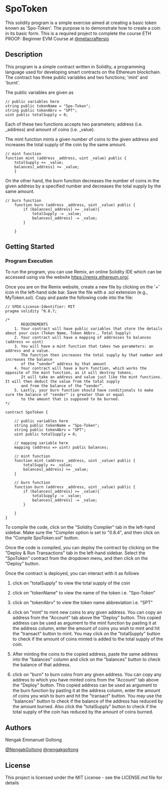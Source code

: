 # SpoToken
This solidity program is a simple exercise aimed at creating a basic token  known as 'Spo-Token'. The purpose is to demonstrate how to create a coin in its basic form. This is a required project to complete the course ETH PROOF: Beginner EVM Course at [@metacraftersio](https://twitter.com/nengakgoltong)

## Description
This program is a simple contract written in Solidity, a programming language used for developing smart contracts on the Ethereum blockchain.
The contract has three public variables and two functions; 'mint' and 'burnt'. 

The public variables are given as

```
// public variables here
string public tokenName = "Spo-Token";
string public tokenAbrv = "SPT";
uint public totalSupply = 0;

```
Each of these two functions accepts two parameters; address (i.e. _address) and amount of coins (i.e. _value). 

The mint function mints a given number of coins to the given address and increases the total supply of the coin by the same amount. 

```
// mint function
function mint (address _address, uint _value) public {
    totalSupply += _value;
    balances[_address] += _value;
    }
```
On the other hand, the burn function decreases the number of coins in the given address by a specified number and decreases the total supply by the same amount.
```
// burn function
    function burn (address _address, uint _value) public {
        if (balances[_address] >= _value){
            totalSupply -= _value;
            balances[_address] -= _value;
        }
        
    }
```

## Getting Started
### Program Execution
To run the program, you can use Remix, an online Solidity IDE which can be accessed using via the website https://remix.ethereum.org/.

Once you are on the Remix website, create a new file by clicking on the '+' icon in the left-hand side bar. Save the file with a .sol extension (e.g., MyToken.sol). Copy and paste the following code into the file:

```
// SPDX-License-Identifier: MIT
pragma solidity ^0.8.7;

/*
       REQUIREMENTS
    1. Your contract will have public variables that store the details about your coin (Token Name, Token Abbrv., Total Supply)
    2. Your contract will have a mapping of addresses to balances (address => uint)
    3. You will have a mint function that takes two parameters: an address and a value. 
       The function then increases the total supply by that number and increases the balance 
       of the “sender” address by that amount
    4. Your contract will have a burn function, which works the opposite of the mint function, as it will destroy tokens. 
       It will take an address and value just like the mint functions. It will then deduct the value from the total supply 
       and from the balance of the “sender”.
    5. Lastly, your burn function should have conditionals to make sure the balance of "sender" is greater than or equal 
       to the amount that is supposed to be burned.
*/

contract SpoToken {

    // public variables here
    string public tokenName = "Spo-Token";
    string public tokenAbrv = "SPT";
    uint public totalSupply = 0;

    // mapping variable here
    mapping (address => uint) public balances;

    // mint function
    function mint (address _address, uint _value) public {
        totalSupply += _value;
        balances[_address] += _value;
    }

    // burn function
    function burn (address _address, uint _value) public {
        if (balances[_address] >= _value){
            totalSupply -= _value;
            balances[_address] -= _value;
        }
        
    }
}

```

To compile the code, click on the "Solidity Compiler" tab in the left-hand sidebar. Make sure the "Compiler option is set to "0.8.4", and then click on the "Compile SpoToken.sol" button.

Once the code is compiled, you can deploy the contract by clicking on the "Deploy & Run Transactions" tab in the left-hand sidebar. Select the "SpoToken" contract from the dropdown menu, and then click on the "Deploy" button.

Once the contract is deployed, you can interact with it as follows

1. click on "totalSupply" to view the total supply of the coin

2. click on "tokenName" to view the name of the token i.e. "Spo-Token"

3. click on "tokenAbrv" to view the token name abbreviation i.e. "SPT"

4. click on "mint" to mint new coins to any given address. You can copy an address from the "Account" tab above the "Deploy" button. This copied address can be used as argument to the mint function by pasting it at the address column, enter the amount of coins you wish to mint and hit the "transact" button to mint. You may click on the "totalSupply" button to check if the amount of coins minted is added to the total supply of the coin.

5. After minting the coins to the copied address, paste the same address into the "balances" column and click on the "balances" button to check the balance of that address.

6. click on "burn" to burn coins from any given address. You can copy any address to which you have minted coins from the "Account" tab above the "Deploy" button. This copied address can be used as argument to the burn function by pasting it at the address column, enter the amount of coins you wish to burn and hit the "transact" button. You may use the "balances" button to check if the balance of the address has reduced by the amount burned. Also click the "totalSupply" button to check if the total supply of the coin has reduced by the amount of coins burned.

## Authors
Nengak Emmanuel Goltong 

[@NengakGoltong](https://twitter.com/nengakgoltong) 
[@nengakgoltong](https://www.linkedin.com/in/nengak-goltong-81009b200)

## License
This project is licensed under the MIT License - see the LICENSE.md file for details
